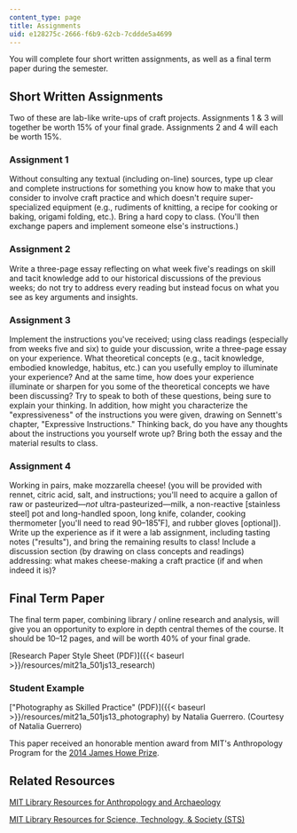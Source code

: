 ```yaml
---
content_type: page
title: Assignments
uid: e128275c-2666-f6b9-62cb-7cddde5a4699
---
```


You will complete four short written assignments, as well as a final term paper during the semester.

Short Written Assignments
-------------------------

Two of these are lab-like write-ups of craft projects. Assignments 1 & 3 will together be worth 15% of your final grade. Assignments 2 and 4 will each be worth 15%.

### Assignment 1

Without consulting any textual (including on-line) sources, type up clear and complete instructions for something you know how to make that you consider to involve craft practice and which doesn't require super-specialized equipment (e.g., rudiments of knitting, a recipe for cooking or baking, origami folding, etc.). Bring a hard copy to class. (You'll then exchange papers and implement someone else's instructions.)

### Assignment 2

Write a three-page essay reflecting on what week five's readings on skill and tacit knowledge add to our historical discussions of the previous weeks; do not try to address every reading but instead focus on what you see as key arguments and insights.

### Assignment 3

Implement the instructions you've received; using class readings (especially from weeks five and six) to guide your discussion, write a three-page essay on your experience. What theoretical concepts (e.g., tacit knowledge, embodied knowledge, habitus, etc.) can you usefully employ to illuminate your experience? And at the same time, how does your experience illuminate or sharpen for you some of the theoretical concepts we have been discussing? Try to speak to both of these questions, being sure to explain your thinking. In addition, how might you characterize the "expressiveness" of the instructions you were given, drawing on Sennett's chapter, "Expressive Instructions." Thinking back, do you have any thoughts about the instructions you yourself wrote up? Bring both the essay and the material results to class.

### Assignment 4

Working in pairs, make mozzarella cheese! (you will be provided with rennet, citric acid, salt, and instructions; you'll need to acquire a gallon of raw or pasteurized—_not_ ultra-pasteurized—milk, a non-reactive \[stainless steel\] pot and long-handled spoon, long knife, colander, cooking thermometer \[you'll need to read 90–185˚F\], and rubber gloves \[optional\]). Write up the experience as if it were a lab assignment, including tasting notes ("results"), and bring the remaining results to class! Include a discussion section (by drawing on class concepts and readings) addressing: what makes cheese-making a craft practice (if and when indeed it is)?

Final Term Paper
----------------

The final term paper, combining library / online research and analysis, will give you an opportunity to explore in depth central themes of the course. It should be 10–12 pages, and will be worth 40% of your final grade.

[Research Paper Style Sheet (PDF)]({{< baseurl >}}/resources/mit21a_501js13_research)

### Student Example

["Photography as Skilled Practice" (PDF)]({{< baseurl >}}/resources/mit21a_501js13_photography) by Natalia Guerrero. (Courtesy of Natalia Guerrero)

This paper received an honorable mention award from MIT's Anthropology Program for the [2014 James Howe Prize](http://web.mit.edu/anthropology/undergraduate/howeprize.html).

Related Resources
-----------------

[MIT Library Resources for Anthropology and Archaeology](http://libguides.mit.edu/anthro)

[MIT Library Resources for Science, Technology, & Society (STS)](http://libguides.mit.edu/sts)